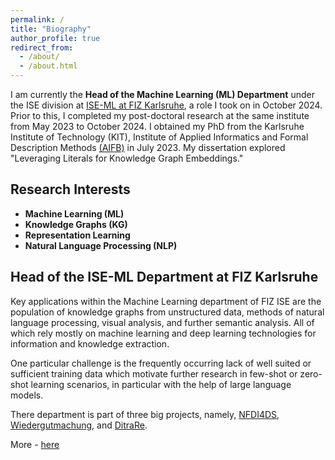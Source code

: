 ```yaml
---
permalink: /
title: "Biography"
author_profile: true
redirect_from: 
  - /about/
  - /about.html
---
```


I am currently the **Head of the Machine Learning (ML) Department** under the ISE division at [ISE-ML at FIZ Karlsruhe](https://www.fiz-karlsruhe.de/en/bereiche/information-service-engineering#machine+learning+%28ise-ml%29), a role I took on in October 2024. Prior to this, I completed my post-doctoral research at the same institute from May 2023 to October 2024. I obtained my PhD from the Karlsruhe Institute of Technology (KIT), Institute of Applied Informatics and Formal Description Methods [(AIFB)](https://www.aifb.kit.edu/) in July 2023. My dissertation explored "Leveraging Literals for Knowledge Graph Embeddings."

## Research Interests

- **Machine Learning (ML)**
- **Knowledge Graphs (KG)**
- **Representation Learning**
- **Natural Language Processing (NLP)**

## Head of the ISE-ML Department at FIZ Karlsruhe

Key applications within the Machine Learning department of FIZ ISE are the population of knowledge graphs from unstructured data, methods of natural language processing, visual analysis, and further semantic analysis. All of which rely mostly on machine learning and deep learning technologies for information and knowledge extraction. 

One particular challenge is the frequently occurring lack of well suited or sufficient training data which motivate further research in few-shot or zero-shot learning scenarios, in particular with the help of large language models. 

There department is part of three big projects, namely, [NFDI4DS](https://www.nfdi4datascience.de/), [Wiedergutmachung](https://www.fiz-karlsruhe.de/de/projekte/wiedergutmachung), and [DitraRe](https://www.ditrare.de/en).   

More - [here](https://www.fiz-karlsruhe.de/en/bereiche/information-service-engineering)